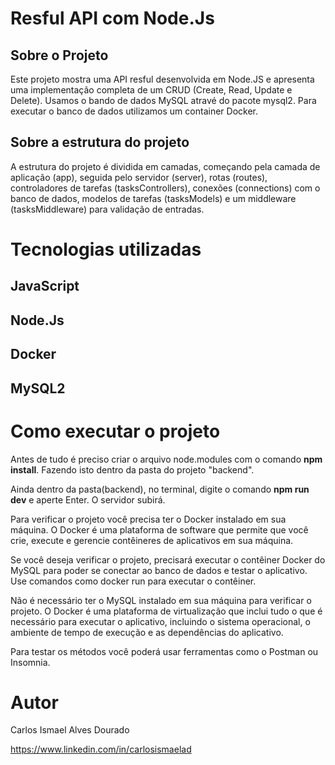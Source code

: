# Resful API com Node.Js

## Sobre o Projeto
Este projeto mostra uma API resful desenvolvida em Node.JS e apresenta uma implementação completa de um CRUD (Create, Read, Update e Delete). Usamos o bando de dados MySQL atravé do pacote mysql2. Para executar o banco de dados utilizamos um container Docker.

## Sobre a estrutura do projeto
A estrutura do projeto é dividida em camadas, começando pela camada de aplicação (app), seguida pelo servidor (server), rotas (routes), controladores de tarefas (tasksControllers), conexões (connections) com o banco de dados, modelos de tarefas (tasksModels) e um middleware (tasksMiddleware) para validação de entradas.


# Tecnologias utilizadas
## JavaScript
## Node.Js
## Docker
## MySQL2

# Como executar o projeto

Antes de tudo é preciso criar o arquivo node.modules com o comando **npm install**. Fazendo isto dentro da pasta do projeto "backend".

Ainda dentro da pasta(backend), no terminal, digite o comando **npm run dev** e aperte Enter. O servidor subirá.

Para verificar o projeto você precisa ter o Docker instalado em sua máquina. O Docker é uma plataforma de software que permite que você crie, execute e gerencie contêineres de aplicativos em sua máquina.

Se você deseja verificar o projeto, precisará executar o contêiner Docker do MySQL para poder se conectar ao banco de dados e testar o aplicativo. Use comandos como docker run para executar o contêiner.

Não é necessário ter o MySQL instalado em sua máquina para verificar o projeto. O Docker é uma plataforma de virtualização que inclui tudo o que é necessário para executar o aplicativo, incluindo o sistema operacional, o ambiente de tempo de execução e as dependências do aplicativo.

Para testar os métodos você poderá usar ferramentas como o Postman ou Insomnia.

# Autor
Carlos Ismael Alves Dourado

https://www.linkedin.com/in/carlosismaelad
